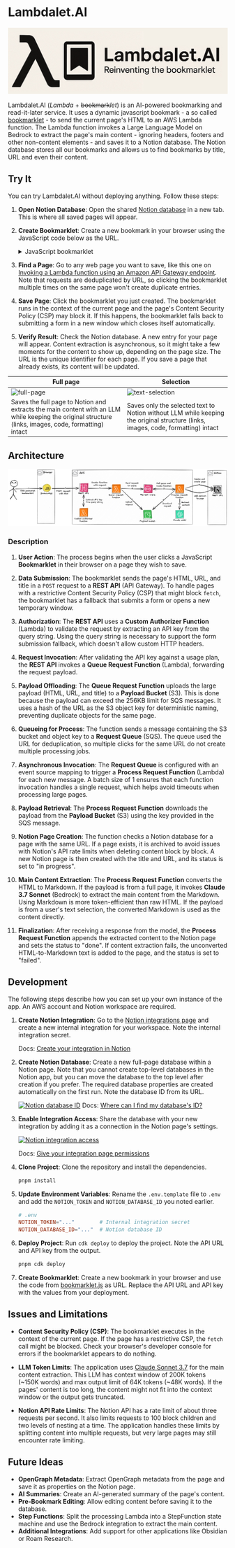 # Lambdalet.AI

![Lambdalet.AI](https://github.com/zirkelc/lambdalet/blob/2b5db5984ecd55c90de6953b973122406a5d2e6f/images/banner.jpeg)

Lambdalet.AI (*Lambda* + ~~bookmark~~*let*) is an AI-powered bookmarking and read-it-later service. It uses a dynamic javascript bookmark - a so called [bookmarklet](https://en.wikipedia.org/wiki/Bookmarklet) - to send the current page's HTML to an AWS Lambda function. The Lambda function invokes a Large Language Model on Bedrock to extract the page's main content - ignoring headers, footers and other non-content elements - and saves it to a Notion database. The Notion database stores all our bookmarks and allows us to find bookmarks by title, URL and even their content.

## Try It

You can try Lambdalet.AI without deploying anything. Follow these steps:

1.  **Open Notion Database**: Open the shared [Notion database](https://zirkelc.notion.site/20c00d5ef00e802a8cd1de77eafebc4f?v=20c00d5ef00e80c8adb5000cca955976) in a new tab. This is where all saved pages will appear.

2.  **Create Bookmarklet**: Create a new bookmark in your browser using the JavaScript code below as the URL.

    <details>
    <summary>JavaScript bookmarklet</summary>

    ```js
    javascript: (async () => {
      const apiKey = 'W76GK763928L8g8TcMdMU8Dw2rQ4EZwv3eqf4Yp0';
      const apiUrl = 'https://paip1r3t7j.execute-api.eu-west-1.amazonaws.com/prod/';
      const url = new URL(apiUrl);
      url.searchParams.set('apiKey', apiKey);

      async function fetchCSP() {
        try {
          const response = await fetch(window.location.href, { method: 'HEAD' });
          const cspHeader =
            response.headers.get('Content-Security-Policy') ||
            response.headers.get('Content-Security-Policy-Report-Only');

          if (!cspHeader) return null;

          const directives = {};
          cspHeader.split(';').forEach((directive) => {
            const [key, ...values] = directive.trim().split(/\s+/);
            if (key) {
              directives[key] = values;
            }
          });

          return directives;
        } catch (error) {
          console.warn('Lambdalet.AI: Failed to check CSP headers:', error);
          return null;
        }
      }

      function allowsFetch(directives) {
        if (!directives) return true;
        const connectSrc = directives['connect-src'];
        const allowsFetch =
          !connectSrc ||
          connectSrc.includes('*') ||
          connectSrc.some((src) => {
            if (src === "'self'") return false;
            if (src === "'none'") return false;

            const cleanSrc = src.replace(/\*/g, '');
            return (
              apiUrl.startsWith(cleanSrc) ||
              cleanSrc.includes(new URL(apiUrl).hostname)
            );
          });

        console.log('Lambdalet.AI: allowsFetch', allowsFetch, connectSrc);

        return allowsFetch;
      }

      function allowsFormAction(directives) {
        if (!directives) return true;
        const formAction = directives['form-action'];
        const allowsFormAction =
          !formAction ||
          formAction.includes('*') ||
          formAction.some((src) => {
            if (src === "'self'") return false;
            if (src === "'none'") return false;

            const cleanSrc = src.replace(/\*/g, '');
            return (
              apiUrl.startsWith(cleanSrc) ||
              cleanSrc.includes(new URL(apiUrl).hostname)
            );
          });
        console.log('Lambdalet.AI: allowsFormAction', allowsFormAction, formAction);
        return allowsFormAction;
      }

      function getSelectedHTML() {
        if (window.getSelection) {
          const selection = window.getSelection();
          if (selection.rangeCount) {
            const container = document.createElement('div');
            for (let i = 0; i < selection.rangeCount; ++i) {
              container.appendChild(selection.getRangeAt(i).cloneContents());
            }
            return container.innerHTML;
          }
        }
        if (document.selection && document.selection.type === 'Text') {
          return document.selection.createRange().htmlText;
        }

        return undefined;
      }

      async function tryFetch(data) {
        try {
          await fetch(url, {
            method: 'POST',
            body: new FormData({
              ...data,
              invoke: 'fetch',
            }),
          });
          return true;
        } catch (error) {
          console.warn('Lambdalet.AI: Fetch method failed:', error);
          return false;
        }
      }

      async function tryFormAction(data) {
        return new Promise((resolve) => {
          let hasCspViolation = false;
          document.addEventListener('securitypolicyviolation', () => {
            hasCspViolation = true;
            console.error('Lambdalet.AI: CSP violation detected');
          });

          const form = document.createElement('form');
          form.method = 'POST';
          form.action = url.toString();
          form.target = '_blank';
          document.body.appendChild(form);

          Object.entries({
            ...data,
            invoke: 'form-blank',
          }).forEach(([key, value]) => {
            const input = document.createElement('input');
            input.type = 'hidden';
            input.name = key;
            input.value = value;
            form.appendChild(input);
          });

          form.submit();
          document.body.removeChild(form);

          setTimeout(() => {
            if (hasCspViolation) {
              console.warn('Lambdalet.AI: Form action failed with CSP violation');
              resolve(false);
            } else {
              resolve(true);
            }
          }, 100);
        });
      }

      function tryWindowOpen(data) {
        Object.entries({ ...data, html: undefined, invoke: 'window-open' }).forEach(
          ([key, value]) => {
            if (value !== undefined) url.searchParams.set(key, value);
          },
        );

        const newWindow = window.open(url, '_blank');

        return !!newWindow;
      }

      const selectedHTML = getSelectedHTML();
      const hasSelection = !!selectedHTML;

      const data = {
        html: hasSelection ? selectedHTML : document.body.innerHTML,
        mode: hasSelection ? 'selection' : 'document',
        url: window.location.href,
        title: document.title,
      };

      const cspHeader = await fetchCSP();
      let success = false;

      if (allowsFetch(cspHeader)) {
        success = await tryFetch(data);
      }

      if (!success && allowsFormAction(cspHeader)) {
        success = await tryFormAction(data);
      }

      if (!success) {
        success = tryWindowOpen(data);
      }

      if (success) {
        alert(
          `Saved ${data.mode === 'selection' ? 'text selection' : 'full page'} to Lambdalet.AI`,
        );
      } else {
        alert('Could not save to Lambdalet.AI. See console for details.');
      }
    })();
    ```
    </details>

3.  **Find a Page**: Go to any web page you want to save, like this one on [Invoking a Lambda function using an Amazon API Gateway endpoint](https://docs.aws.amazon.com/lambda/latest/dg/services-apigateway.html). Note that requests are deduplicated by URL, so clicking the bookmarklet multiple times on the same page won't create duplicate entries.

4.  **Save Page**: Click the bookmarklet you just created. The bookmarklet runs in the context of the current page and the page's Content Security Policy (CSP) may block it. If this happens, the bookmarklet falls back to submitting a form in a new window which closes itself automatically.

5.  **Verify Result**: Check the Notion database. A new entry for your page will appear. Content extraction is asynchronous, so it might take a few moments for the content to show up, depending on the page size. The URL is the unique identifier for each page. If you save a page that already exists, its content will be updated.


| Full page  | Selection |
| ------------- | ------------- |
| ![full-page](https://github.com/user-attachments/assets/89b91a8b-b427-48fa-9350-a8910bb91a2c)  | ![text-selection](https://github.com/user-attachments/assets/2c74deea-6cd7-4bf2-8ce8-95bd952d10ab)  |
| Saves the full page to Notion and extracts the main content with an LLM while keeping the original structure (links, images, code, formatting) intact | Saves only the selected text to Notion without LLM while keeping the original structure (links, images, code, formatting) intact |

## Architecture

![Architecture](./images/architecture.jpeg)

### Description

1.  **User Action**: The process begins when the user clicks a JavaScript **Bookmarklet** in their browser on a page they wish to save.

2.  **Data Submission**: The bookmarklet sends the page's HTML, URL, and title in a `POST` request to a **REST API** (API Gateway). To handle pages with a restrictive Content Security Policy (CSP) that might block `fetch`, the bookmarklet has a fallback that submits a form or opens a new temporary window.

3.  **Authorization**: The **REST API** uses a **Custom Authorizer Function** (Lambda) to validate the request by extracting an API key from the query string. Using the query string is necessary to support the form submission fallback, which doesn't allow custom HTTP headers.

4.  **Request Invocation**: After validating the API key against a usage plan, the **REST API** invokes a **Queue Request Function** (Lambda), forwarding the request payload.

5.  **Payload Offloading**: The **Queue Request Function** uploads the large payload (HTML, URL, and title) to a **Payload Bucket** (S3). This is done because the payload can exceed the 256KB limit for SQS messages. It uses a hash of the URL as the S3 object key for deterministic naming, preventing duplicate objects for the same page. 

6.  **Queueing for Process**: The function sends a message containing the S3 bucket and object key to a **Request Queue** (SQS). The queue used the URL for deduplication, so multiple clicks for the same URL do not create multiple processing jobs.

7.  **Asynchronous Invocation**: The **Request Queue** is configured with an event source mapping to trigger a **Process Request Function** (Lambda) for each new message. A batch size of 1 ensures that each function invocation handles a single request, which helps avoid timeouts when processing large pages.

8.  **Payload Retrieval**: The **Process Request Function** downloads the payload from the **Payload Bucket** (S3) using the key provided in the SQS message.

9.  **Notion Page Creation**: The function checks a Notion database for a page with the same URL. If a page exists, it is archived to avoid issues with Notion's API rate limits when deleting content block by block. A new Notion page is then created with the title and URL, and its status is set to "in progress".

10. **Main Content Extraction**: The **Process Request Function** converts the HTML to Markdown. If the payload is from a full page, it invokes **Claude 3.7 Sonnet** (Bedrock) to extract the main content from the Markdown. Using Markdown is more token-efficient than raw HTML. If the payload is from a user's text selection, the converted Markdown is used as the content directly.

11. **Finalization**: After receiving a response from the model, the **Process Request Function** appends the extracted content to the Notion page and sets the status to "done". If content extraction fails, the unconverted HTML-to-Markdown text is added to the page, and the status is set to "failed".


## Development

The following steps describe how you can set up your own instance of the app. An AWS account and Notion workspace are required.

1.  **Create Notion Integration**: Go to the [Notion integrations page](https://www.notion.so/profile/integrations) and create a new internal integration for your workspace. Note the internal integration secret. 

    Docs: [Create your integration in Notion](https://developers.notion.com/docs/create-a-notion-integration#create-your-integration-in-notion)

2.  **Create Notion Database**: Create a new full-page database within a Notion page. Note that you cannot create top-level databases in the Notion app, but you can move the database to the top level after creation if you prefer. The required database properties are created automatically on the first run. Note the database ID from its URL.

    [![Notion database ID](https://files.readme.io/64967fd-small-62e5027-notion_database_id.png)](https://developers.notion.com/reference/retrieve-a-database#:~:text=To%20find%20a%20database%20ID%2C%20navigate%20to%20the%20database%20URL%20in%20your%20Notion%20workspace.%20The%20ID%20is%20the%20string%20of%20characters%20in%20the%20URL%20that%20is%20between%20the%20slash%20following%20the%20workspace%20name%20(if%20applicable)%20and%20the%20question%20mark.%20The%20ID%20is%20a%2032%20characters%20alphanumeric%20string)
    Docs: [Where can I find my database's ID?](https://developers.notion.com/docs/working-with-databases#:~:text=Where%20can%20I%20find%20my%20database%27s%20ID%3F)

3.  **Enable Integration Access**: Share the database with your new integration by adding it as a connection in the Notion page's settings.

    [![Notion integration access](https://files.readme.io/fefc809-permissions.gif)](https://developers.notion.com/docs/create-a-notion-integration#give-your-integration-page-permissions)

    Docs: [Give your integration page permissions](https://developers.notion.com/docs/create-a-notion-integration#give-your-integration-page-permissions)

4.  **Clone Project**: Clone the repository and install the dependencies.

    ```sh
    pnpm install
    ```

5.  **Update Environment Variables**: Rename the `.env.template` file to `.env` and add the `NOTION_TOKEN` and `NOTION_DATABASE_ID` you noted earlier.

    ```toml
    # .env
    NOTION_TOKEN="..."        # Internal integration secret
    NOTION_DATABASE_ID="..."  # Notion database ID
    ```

6.  **Deploy Project**: Run `cdk deploy` to deploy the project. Note the API URL and API key from the output.

    ```sh
    pnpm cdk deploy
    ```

7.  **Create Bookmarklet**: Create a new bookmark in your browser and use the code from [bookmarklet.js](./bookmarklets/bookmarklet.js) as URL. Replace the API URL and API key with the values from your deployment.

## Issues and Limitations

-   **Content Security Policy (CSP)**: The bookmarklet executes in the context of the current page. If the page has a restrictive CSP, the `fetch` call might be blocked. Check your browser's developer console for errors if the bookmarklet appears to do nothing.

-   **LLM Token Limits**: The application uses [Claude Sonnet 3.7](https://docs.anthropic.com/en/docs/about-claude/models/overview#model-comparison-table) for the main content extraction. This LLM has context window of 200K tokens (~150K words) and max output limit of 64K tokens (~48K words). If the pages' content is too long, the content might not fit into the context window or the output gets truncated.

-   **Notion API Rate Limits**: The Notion API has a rate limit of about three requests per second. It also limits requests to 100 block children and two levels of nesting at a time. The application handles these limits by splitting content into multiple requests, but very large pages may still encounter rate limiting.

## Future Ideas

-   **OpenGraph Metadata**: Extract OpenGraph metadata from the page and save it as properties on the Notion page.
-   **AI Summaries**: Create an AI-generated summary of the page's content.
-   **Pre-Bookmark Editing**: Allow editing content before saving it to the database.
-   **Step Functions**: Split the processing Lambda into a StepFunction state machine and use the Bedrock integration to extract the main content.
-   **Additional Integrations**: Add support for other applications like Obsidian or Roam Research.
